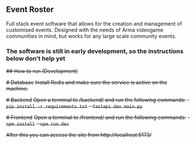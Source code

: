 ## Event Roster
Full stack event software that allows for the creation and management of customised events. Designed with the needs of Arma videogame communities in mind, but works for any large scale community events.

### The software is still in early development, so the instructions below don't help yet
~~## How to run (Development)~~

~~# Database~~
~~Install Redis and make sure the service is active on the machine.~~

~~# Backend~~
~~Open a terminal to /backend/ and run the following commands:~~
~~- `pip install -r requirements.txt`~~
~~- `fastapi dev main.py`~~

~~# Frontend~~
~~Open a terminal to /frontend/ and run the following commands:~~
~~- `npm install`~~
~~- `npm run dev`~~

~~After this you can access the site from http://localhost:5173/~~